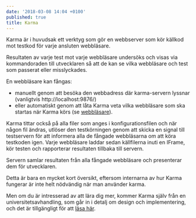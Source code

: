 ```yaml
---
date: '2018-03-08 14:04 +0100'
published: true
title: Karma
---
```

Karma är i huvudsak ett verktyg som gör en webbserver som kör källkod mot testkod för varje ansluten webbläsare.

Resultaten av varje test mot varje webbläsare undersöks och visas via kommandoraden till utvecklaren så att de kan se vilka webbläsare och test som passerat eller misslyckades.

En webbläsare kan fångas:

* manuellt genom att besöka den webbadress där karma-servern lyssnar (vanligtvis http://localhost:9876/)
* eller automatiskt genom att låta Karma veta vilka webbläsare som ska startas när Karma körs (se [webbläsare](https://karma-runner.github.io/2.0/config/browsers.html)).

Karma tittar också på alla filer som anges i konfigurationsfilen och när någon fil ändras, utlöser den testkörningen genom att skicka en signal till testservern för att informera alla de fångade webbläsarna om att köra testkoden igen. Varje webbläsare laddar sedan källfilerna inuti en IFrame, kör testen och rapporterar resultaten tillbaka till servern.

Servern samlar resultaten från alla fångade webbläsare och presenterar dem för utvecklaren.

Detta är bara en mycket kort översikt, eftersom internarna av hur Karma fungerar är inte helt nödvändig när man använder karma.

Men om du är intresserad av att lära dig mer, kommer Karma själv från en universitetsavhandling, som går in i detalj om design och implementering, och det är tillgängligt för att [läsa här](https://github.com/karma-runner/karma/raw/master/thesis.pdf).
